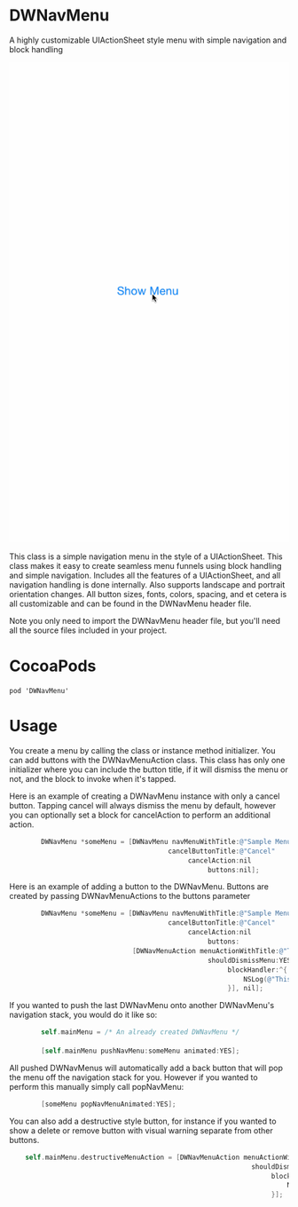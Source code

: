 # DWNavMenu
A highly customizable UIActionSheet style menu with simple navigation and block handling

![](NavMenuDemo.gif)

This class is a simple navigation menu in the style of a UIActionSheet. This class makes it easy to create seamless menu funnels using block handling and simple navigation. Includes all the features of a UIActionSheet, and all navigation handling is done internally. Also supports landscape and portrait orientation changes. All button sizes, fonts, colors, spacing, and et cetera is all customizable and can be found in the DWNavMenu header file.

Note you only need to import the DWNavMenu header file, but you'll need all the source files included in your project.

CocoaPods
==================
```
pod 'DWNavMenu'
```

Usage
==================
You create a menu by calling the class or instance method initializer. You can add buttons with the DWNavMenuAction class. This class has only one initializer where you can include the button title, if it will dismiss the menu or not, and the block to invoke when it's tapped.

Here is an example of creating a DWNavMenu instance with only a cancel button. Tapping cancel will always dismiss the menu by default, however you can optionally set a block for cancelAction to perform an additional action.
```objective-c
        DWNavMenu *someMenu = [DWNavMenu navMenuWithTitle:@"Sample Menu"
                                        cancelButtonTitle:@"Cancel"
                                             cancelAction:nil
                                                  buttons:nil];
```

Here is an example of adding a button to the DWNavMenu. Buttons are created by passing DWNavMenuActions to the buttons parameter
```objective-c
        DWNavMenu *someMenu = [DWNavMenu navMenuWithTitle:@"Sample Menu"
                                        cancelButtonTitle:@"Cancel"
                                             cancelAction:nil
                                                  buttons:
                               [DWNavMenuAction menuActionWithTitle:@"This is a button"
                                                  shouldDismissMenu:YES
                                                       blockHandler:^{
                                                           NSLog(@"This button was tapped");
                                                       }], nil];
```

If you wanted to push the last DWNavMenu onto another DWNavMenu's navigation stack, you would do it like so:
```objective-c
        self.mainMenu = /* An already created DWNavMenu */
        
        [self.mainMenu pushNavMenu:someMenu animated:YES];
```

All pushed DWNavMenus will automatically add a back button that will pop the menu off the navigation stack for you. However if you wanted to perform this manually simply call popNavMenu:
```objective-c
        [someMenu popNavMenuAnimated:YES];
```

You can also add a destructive style button, for instance if you wanted to show a delete or remove button with visual warning separate from other buttons.
```objective-c
    self.mainMenu.destructiveMenuAction = [DWNavMenuAction menuActionWithTitle:@"Delete"
                                                             shouldDismissMenu:YES
                                                                  blockHandler:^{
                                                                      NSLog(@"Delete button was tapped");
                                                                  }];
```
